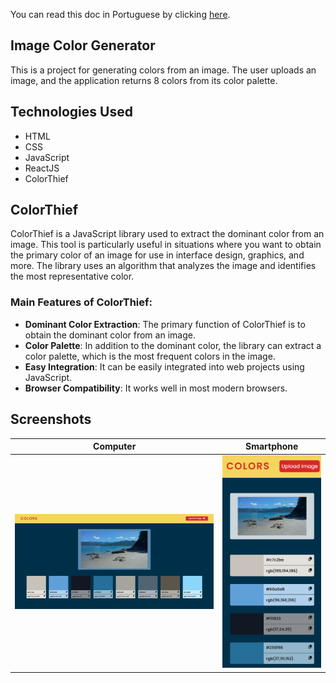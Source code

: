 You can read this doc in Portuguese by clicking [here](./README-english.md).

## Image Color Generator

This is a project for generating colors from an image. The user uploads an image, and the application returns 8 colors from its color palette.

## Technologies Used

- HTML
- CSS
- JavaScript
- ReactJS
- ColorThief

## ColorThief

ColorThief is a JavaScript library used to extract the dominant color from an image. This tool is particularly useful in situations where you want to obtain the primary color of an image for use in interface design, graphics, and more. The library uses an algorithm that analyzes the image and identifies the most representative color.

### Main Features of ColorThief:

- **Dominant Color Extraction**: The primary function of ColorThief is to obtain the dominant color from an image.
- **Color Palette**: In addition to the dominant color, the library can extract a color palette, which is the most frequent colors in the image.
- **Easy Integration**: It can be easily integrated into web projects using JavaScript.
- **Browser Compatibility**: It works well in most modern browsers.

## Screenshots

| Computer | Smartphone |
|----------|------------|
| ![PC](src/assets/desktop.png) | ![Mobile](src/assets/mobile.png) |

